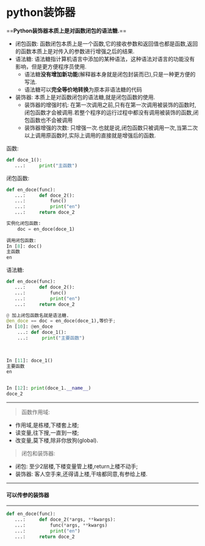 # python装饰器

==**Python装饰器本质上是对函数闭包的语法糖.**==

- 闭包函数: 函数闭包本质上是一个函数,它的接收参数和返回值也都是函数,返回的函数本质上是对传入的参数进行增强之后的结果.
- 语法糖: 语法糖指计算机语言中添加的某种语法，这种语法对语言的功能没有影响，但是更方便程序员使用.
    - 语法糖**没有增加新功能**(解释器本身就是闭包封装而已),只是一种更方便的写法.
    - 语法糖可以**完全等价地转换**为原本非语法糖的代码
- 装饰器: 本质上是对函数闭包的语法糖,就是闭包函数的使用.
    - 装饰器的增强时机: 在第一次调用之前,只有在第一次调用被装饰的函数时,闭包函数才会被调用.若整个程序的运行过程中都没有调用被装饰的函数,闭包函数也不会被调用
    - 装饰器增强的次数: 只增强一次.也就是说,闭包函数只被调用一次,当第二次以上调用原函数时,实际上调用的直接就是增强后的函数.

函数:

```python
def doce_1():
   ...:     print("主函数")
```



闭包函数:

```python
def en_doce(func):
   ...:     def doce_2():
   ...:         func()
   ...:         print("en")
   ...:     return doce_2

实例化闭包函数:
    doc = en_doce(doce_1)
    
调用闭包函数:
In [8]: doc()
主函数
en
```

语法糖:

```python
def en_doce(func):
   ...:     def doce_2():
   ...:         func()
   ...:         print("en")
   ...:     return doce_2

@ 加上闭包函数名就是语法糖.
@en_doce == doc = en_doce(doce_1),等价于;
In [10]: @en_doce
    ...: def doce_1():
    ...:     print("主要函数")

        
        
In [11]: doce_1()
主要函数
en


In [12]: print(doce_1.__name__)
doce_2
```

---

> 函数作用域:

- 作用域,是栋楼,下楼套上楼;
- 读变量,往下搜,一直到一楼;
- 改变量,莫下楼,除非你放狗(global).

> 闭包和装饰器:

- 闭包: 至少2层楼,下楼变量管上楼,return上楼不动手;
- 装饰器: 客人空手来,还得请上楼,干啥都同意,有参给上楼.

-----

#### 可以传参的装饰器

---

```python
def en_doce(func):
   ...:     def doce_2(*args, **kwargs):
   ...:         func(*args, **kwargs)
   ...:         print("en")
   ...:     return doce_2
```

